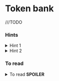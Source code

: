 # Token bank

///TODO

### Hints
<details>
  <summary>Hint 1</summary>
  Most famous ethereum attack
</details>
<details>
  <summary>Hint 2</summary>
  Look closely to withdraw method
</details>  

### To read

<details>
   <summary>To read <b>SPOILER</b></summary>
  <a href="https://medium.com/@gus_tavo_guim/reentrancy-attack-on-smart-contracts-how-to-identify-the-exploitable-and-an-example-of-an-attack-4470a2d8dfe4">Reentrancy Attack On Smart Contracts: How To Identify The Exploitable And An Example Of An Attack Contract</a><br/>
  <a href="https://github.com/pertsev/solidity_tricks/tree/master/MoneyTransfer)">Money transfer</a>
</details>


